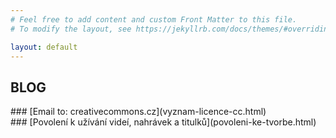 ```yaml
---
# Feel free to add content and custom Front Matter to this file.
# To modify the layout, see https://jekyllrb.com/docs/themes/#overriding-theme-defaults

layout: default
---
```


## BLOG

<div id="blog" markdown="1" >
<div class="no-link-underline" markdown="1" >
<!--### [Jak tvořit titulky](jak-tvorit-titulky.html) <br>-->
### [Email to: creativecommons.cz](vyznam-licence-cc.html) <br>
### [Povolení k užívání videí, nahrávek a titulků](povoleni-ke-tvorbe.html) <br>

</div>
</div>
